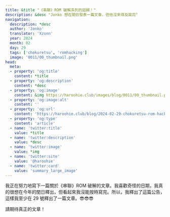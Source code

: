 ```yaml
---
title: &title "《串聯》ROM 破解系列的迴歸！"
description: &desc "Jonko 想在閏日發表一篇文章，但他沒來得及寫完"
navigation:
  description: *desc
  author: 'Jonko'
  translator: 'Xzonn'
  year: 2024
  month: 02
  day: 29
  tags: ['chokuretsu', 'romhacking']
  image: '0011/00_thumbnail.png'
head:
  meta:
  - property: 'og:title'
    content: *title
  - property: 'og:description'
    content: *desc
  - property: 'og:image'
    content: &img https://haroohie.club/images/blog/0011/00_thumbnail.png
  - property: 'og:image:alt'
    content: ''
  - property: 'og:url'
    content: 'https://haroohie.club/blog/2024-02-29-chokuretsu-rom-hacking-returns'
  - property: 'og:type'
    content: 'article'
  - name: 'twitter:title'
    value: *title
  - name: 'twitter:description'
    value: *desc
  - name: 'twitter:image'
    value: *img
  - name: 'twitter:site'
    value: '@haroohie'
  - name: 'twitter:card'
    value: 'summary_large_image'
---
```


我正在努力地寫下一篇關於《串聯》ROM 破解的文章。我喜歡奇怪的日期，我真的很想在今年的閏日釋出，但看起來我沒能按時寫完。所以，我釋出了這篇公告，這樣我至少在 29 號釋出了一篇文章。😎😎😎

請期待真正的文章！